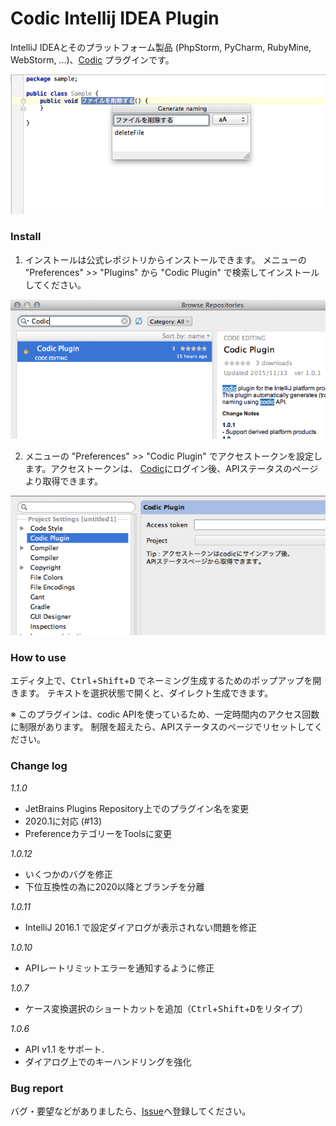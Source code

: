 # Codic Intellij IDEA Plugin
IntelliJ IDEAとそのプラットフォーム製品 (PhpStorm, PyCharm, RubyMine, WebStorm, ...)、[Codic](https://codic.jp) プラグインです。

![codic plugin](https://raw.githubusercontent.com/codic-project/codic-intellij-plugin/master/img/screenshot1.png)

### Install
1. インストールは公式レポジトリからインストールできます。
 メニューの "Preferences" >> "Plugins" から "Codic Plugin" で検索してインストールしてください。

 ![codic plugin](https://raw.githubusercontent.com/codic-project/codic-intellij-plugin/master/img/screenshot2.png)

2. メニューの "Preferences" >> "Codic Plugin" でアクセストークンを設定します。アクセストークンは、
 [Codic](https://codic.jp)にログイン後、APIステータスのページより取得できます。
 
 ![codic plugin](https://raw.githubusercontent.com/codic-project/codic-intellij-plugin/master/img/screenshot3.png)

### How to use

エディタ上で、<kbd>Ctrl</kbd>+<kbd>Shift</kbd>+<kbd>D</kbd> でネーミング生成するためのポップアップを開きます。
テキストを選択状態で開くと、ダイレクト生成できます。

※ このプラグインは、codic APIを使っているため、一定時間内のアクセス回数に制限があります。
制限を超えたら、APIステータスのページでリセットしてください。

### Change log

_1.1.0_
- JetBrains Plugins Repository上でのプラグイン名を変更
- 2020.1に対応 (#13)
- PreferenceカテゴリーをToolsに変更
      
_1.0.12_
- いくつかのバグを修正
- 下位互換性の為に2020以降とブランチを分離

_1.0.11_
- IntelliJ 2016.1 で設定ダイアログが表示されない問題を修正

_1.0.10_
- APIレートリミットエラーを通知するように修正

_1.0.7_
- ケース変換選択のショートカットを追加（<kbd>Ctrl</kbd>+<kbd>Shift</kbd>+<kbd>D</kbd>をリタイプ）

_1.0.6_
- API v1.1 をサポート.
- ダイアログ上でのキーハンドリングを強化

<!--
_1.0.5_
- バグ修正 #6 : Add vertical scrollbar in quick-look.

_1.0.4_
- Redesign the quick-look popup.
- バグ修正 #1 : IME dose not work in the quick-look.
-->


### Bug report

バグ・要望などがありましたら、[Issue](https://github.com/codic-project/codic-intellij-plugin/issues)へ登録してください。
